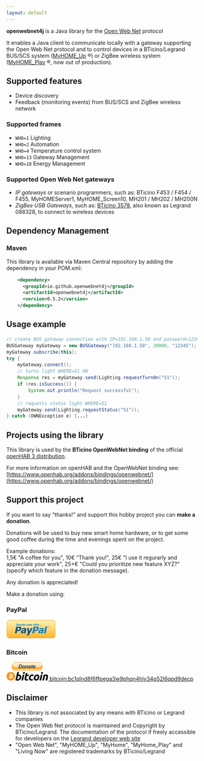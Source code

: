 ```yaml
---
layout: default
---
```


**openwebnet4j** is a Java library for the [Open Web Net](https://developer.legrand.com/documentation/open-web-net-for-myhome/) protocol

It enables a Java client to communicate locally with a gateway supporting the Open Web Net protocol and to control devices in a BTicino/Legrand  BUS/SCS system ([MyHOME_Up](https://www.bticino.com/products-catalogue/myhome_up-simple-home-automation-system/) &reg;) or ZigBee wireless system ([MyHOME_Play](http://www.homesystems-legrandgroup.com/BtHomeSystems/productDetail.action?lang=EN&productId=061) &reg;, now out of production).

## Supported features

* Device discovery
* Feedback (monitoring events) from BUS/SCS and ZigBee wireless network 

### Supported frames

* `WHO=1` Lighting
* `WHO=2` Automation
* `WHO=4` Temperature control system
* `WHO=13` Gateway Management
* `WHO=18` Energy Management

### Supported Open Web Net gateways
- *IP gateways* or scenario programmers, such as: BTicino F453 / F454 / F455, MyHOMEServer1,  MyHOME_Screen10, MH201 / MH202 / MH200N 
- *ZigBee USB Gateways*, such as: [BTicino 3578](https://catalogo.bticino.it/BTI-3578-IT), also known as Legrand 088328, to connect to wireless devices


## Dependency Management

### Maven

This library is available via Maven Central repository by adding the dependency in your POM.xml:

```xml   
    <dependency>
      <groupId>io.github.openwebnet4j</groupId>
      <artifactId>openwebnet4j</artifactId>
      <version>0.5.2</version>
    </dependency>
```


## Usage example
```java
// create BUS gateway connection with IP=192.168.1.50 and password=12345
BUSGateway myGateway = new BUSGateway("192.168.1.50", 20000, "12345");
myGateway.subscribe(this);
try {
    myGateway.connect();
    // turns light WHERE=51 ON
    Response res = myGateway.send(Lighting.requestTurnOn("51"));
    if (res.isSuccess()) {
        System.out.println("Request successful");
    }
    // requests status light WHERE=51
    myGateway.send(Lighting.requestStatus("51"));
} catch (OWNException e) {...}
```


## Projects using the library
This library is used by the **BTicino OpenWebNet binding** of the official [openHAB 3 distribution](https://www.openhab.org/).

For more information on openHAB and the OpenWebNet binding see: [https://www.openhab.org/addons/bindings/openwebnet/](https://www.openhab.org/addons/bindings/openwebnet/)


## Support this project
If you want to say "thanks!" and support this hobby project you can **make a donation**.

Donations will be used to buy new smart home hardware, or to get some good coffee during the time and evenings spent on the project. 

Example donations:<br>
1,5€ "A coffee for you", 10€ "Thank you!", 25€ "I use it regurarly and appreciate your work", 25+€ "Could you prioritize new feature XYZ?" (specify which feature in the donation message).

Any donation is appreciated! 

Make a donation using:

### PayPal
[<img src="/img/pp_donate2.png" width="130">](https://www.paypal.com/donate/?cmd=_s-xclick&hosted_button_id=EJHGYJ7SLESNY)

### Bitcoin
[<img src="/img/bitcoin-donate-black.png" alt="bitcoin donate" width="110"> bitcoin:bc1qlnd8f6ffpega3w9phqn4hly34p52l6qpd9decp](bitcoin:bc1qlnd8f6ffpega3w9phqn4hly34p52l6qpd9decp?label=openwebnet4j%20Donation)


## Disclaimer
- This library is not associated by any means with BTicino or Legrand companies
- The Open Web Net protocol is maintained and Copyright by BTicino/Legrand. The documentation of the protocol if freely accessible for developers on the [Legrand developer web site](https://developer.legrand.com/documentation/open-web-net-for-myhome/)
- "Open Web Net", "MyHOME_Up", "MyHome", "MyHome_Play" and "Living Now" are registered trademarks by BTicino/Legrand
